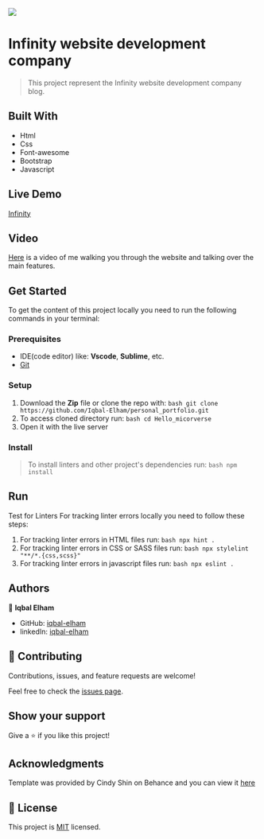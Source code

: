 ![](https://img.shields.io/badge/Microverse-blueviolet)

# Infinity website development company

> This project represent the Infinity website development company blog.


## Built With

- Html
- Css
- Font-awesome
- Bootstrap
- Javascript


## Live Demo 

[Infinity](https://iqbal-elham.github.io/Infinity-web-development/)

## Video

[Here](https://www.loom.com/share/b41a4b1a95d4490894c28f28832580e5) is a video of me walking you through the website and talking over the main features. 

## Get Started

 To get the content of this project locally you need to run the following commands in your terminal:
 
### Prerequisites 

- IDE(code editor) like: **Vscode**, **Sublime**, etc. 
- [Git](https://www.linode.com/docs/guides/how-to-install-git-on-linux-mac-and-windows/) 

### Setup 

1. Download the **Zip** file or clone the repo with:
```bash git clone https://github.com/Iqbal-Elham/personal_portfolio.git ``` 
2. To access cloned directory run: 
```bash cd Hello_micorverse ``` 
3. Open it with the live server 

### Install 

> To install linters and other project's dependencies run:
```bash npm install ``` 

## Run

Test for Linters For tracking linter errors locally you need to follow these steps: 
1. For tracking linter errors in HTML files run:
```bash npx hint . ``` 
2. For tracking linter errors in CSS or SASS files run:
```bash npx stylelint "**/*.{css,scss}" ``` 
3. For tracking linter errors in javascript files run:
```bash npx eslint . ``` 

## Authors

👤 **Iqbal Elham**

- GitHub: [iqbal-elham](https://github.com/Iqbal-Elham)
- linkedIn: [iqbal-elham](https://www.linkedin.com/in/iqbal-elham-8830aa19a/)


## 🤝 Contributing

Contributions, issues, and feature requests are welcome!

Feel free to check the [issues page](../../issues/).

## Show your support

Give a ⭐️ if you like this project!

## Acknowledgments

Template was provided by Cindy Shin on Behance and you can view it [here](https://www.behance.net/gallery/29845175/CC-Global-Summit-2015)

## 📝 License

This project is [MIT](./MIT.md) licensed.
